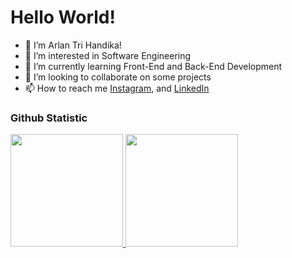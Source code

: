 # Hello World!
- 👋 I’m Arlan Tri Handika!
- 👀 I’m interested in Software Engineering
- 🌱 I’m currently learning Front-End and Back-End Development
- 💞️ I’m looking to collaborate on some projects
- 📫 How to reach me [Instagram](https://www.instagram.com/handika3arlan/), and [LinkedIn](https://www.linkedin.com/in/arlan-tri-handika/)

### Github Statistic
<p align="left">
<a href="https://github.com/arlanhandika">
  <img height="180em" src="https://github-readme-stats-eight-theta.vercel.app/api?username=arlanhandika&show_icons=true&theme=algolia&include_all_commits=true&count_private=true"/>
  <img height="180em" src="https://github-readme-stats-eight-theta.vercel.app/api/top-langs/?username=arlanhandika&layout=compact&theme=algolia"/>
</a>
</p>
